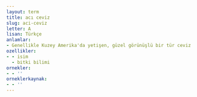 ```yaml
---
layout: term
title: acı ceviz
slug: aci-ceviz
letter: A
lisan: Türkçe
anlamlar:
- Genellikle Kuzey Amerika'da yetişen, güzel görünüşlü bir tür ceviz
ozellikler:
- - isim
  - bitki bilimi
ornekler:
- - ''
orneklerkaynak:
- - ''
---
```

